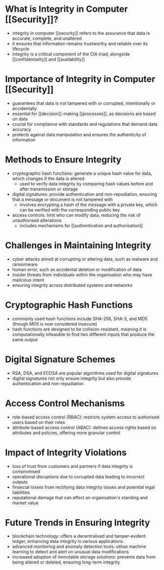 # What is Integrity in Computer [[Security]]?
- integrity in computer [[security]] refers to the assurance that data is accurate, complete, and unaltered
- it ensures that information remains trustworthy and reliable over its lifecycle
- integrity is a critical component of the CIA triad, alongside [[confidentiality]] and [[availability]]

# Importance of Integrity in Computer [[Security]]
- guarantees that data is not tampered with or corrupted, intentionally or accidentally
- essential for [[decision]]-making [[processes]], as decisions are based on data
- crucial for compliance with standards and regulations that demand data accuracy
- protects against data manipulation and ensures the authenticity of information

# Methods to Ensure Integrity
- cryptographic hash functions: generate a unique hash value for data, which changes if the data is altered
	- used to verify data integrity by comparing hash values before and after transmission or storage
- digital signatures: provide authentication and non-repudiation, ensuring that a message or document is not tampered with
	- involves encrypting a hash of the message with a private key, which can be verified with the corresponding public key
- access controls: limit who can modify data, reducing the risk of unauthorised alterations
	- includes mechanisms for [[authentication and authorisation]]

# Challenges in Maintaining Integrity
- cyber attacks aimed at corrupting or altering data, such as malware and ransomware
- human error, such as accidental deletion or modification of data
- insider threats from individuals within the organisation who may have malicious intent
- ensuring integrity across distributed systems and networks

# Cryptographic Hash Functions
- commonly used hash functions include SHA-256, SHA-3, and MD5 (though MD5 is now considered insecure)
- hash functions are designed to be collision-resistant, meaning it is computationally infeasible to find two different inputs that produce the same output

# Digital Signature Schemes
- RSA, DSA, and ECDSA are popular algorithms used for digital signatures
- digital signatures not only ensure integrity but also provide authentication and non-repudiation

# Access Control Mechanisms
- role-based access control (RBAC): restricts system access to authorised users based on their roles
- attribute-based access control (ABAC): defines access rights based on attributes and policies, offering more granular control

# Impact of Integrity Violations
- loss of trust from customers and partners if data integrity is compromised
- operational disruptions due to corrupted data leading to incorrect outputs
- financial losses from rectifying data integrity issues and potential legal liabilities
- reputational damage that can affect an organisation's standing and market value

# Future Trends in Ensuring Integrity
- blockchain technology: offers a decentralised and tamper-evident ledger, enhancing data integrity in various applications
- advanced monitoring and anomaly detection tools: utilise machine learning to detect and alert on unusual data modifications
- increased adoption of immutable storage solutions: prevents data from being altered or deleted, ensuring long-term integrity
